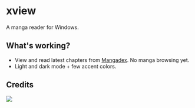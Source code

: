 # xview

A manga reader for Windows.

## What's working?
- View and read latest chapters from [Mangadex](https://mangadex.org/). No manga browsing yet.
- Light and dark mode + few accent colors.

## Credits

<a title="Made with Fluent Design" href="https://github.com/bdlukaa/fluent_ui">
  <img
    src="https://img.shields.io/badge/fluent-design-blue?style=flat-square&color=7A7574&labelColor=0078D7"
  />
</a>
